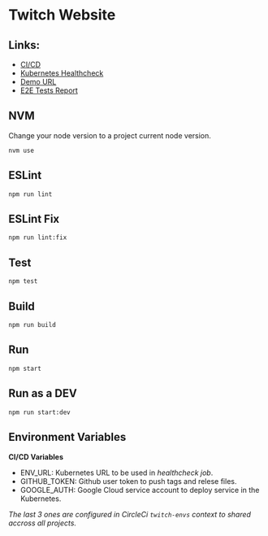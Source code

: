 Twitch Website
=====================

## Links:
- [CI/CD](https://circleci.com/gh/fabiohbarbosa/twitch-website)
- [Kubernetes Healthcheck](http://35.244.227.171/website/healthcheck)
- [Demo URL](http://35.244.227.171)
- [E2E Tests Report](https://dashboard.cypress.io/#/projects/3zzwmr/runs)

## NVM
Change your node version to a project current node version.

`nvm use`

## ESLint
`npm run lint`

## ESLint Fix
`npm run lint:fix`

## Test
`npm test`

## Build
`npm run build`

## Run
`npm start`

## Run as a DEV
`npm run start:dev`

## Environment Variables

**CI/CD Variables**

- ENV_URL: Kubernetes URL to be used in *healthcheck job*.
- GITHUB_TOKEN: Github user token to push tags and relese files.
- GOOGLE_AUTH: Google Cloud service account to deploy service in the Kubernetes.

*The last 3 ones are configured in CircleCi `twitch-envs` context to shared accross all projects.*
